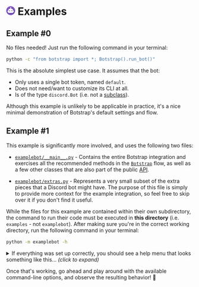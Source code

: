 # <a href="https://botstrap.rtfd.io"><img src="/docs/images/logo-48.png" width=24></a> Examples

## Example #0

No files needed! Just run the following command in your terminal:

```sh
python -c "from botstrap import *; Botstrap().run_bot()"
```

This is the absolute simplest use case. It assumes that the bot:

- Only uses a single bot token, named `default`.
- Does not need/want to customize its CLI at all.
- Is of the type `discord.Bot` (i.e. not a
  [subclass](https://guide.pycord.dev/popular-topics/subclassing-bots/)).

Although this example is unlikely to be applicable in practice, it's a nice minimal
demonstration of Botstrap's default settings and flow.

## Example #1

This example is significantly more involved, and uses the following two files:

- [`examplebot/__main__.py`](examplebot/__main__.py) - Contains the entire Botstrap
  integration and exercises all the recommended methods in the
  [`Botstrap`](https://botstrap.rtfd.io/en/latest/api/botstrap/#botstrap-flowchart)
  flow, as well as a few other classes that are also part of the public
  [API](https://botstrap.rtfd.io/en/latest/api/).

- [`examplebot/extras.py`](examplebot/extras.py) - Represents a very small subset of the
  extra pieces that a Discord bot might have. The purpose of this file is simply to
  provide more context for the example integration, so feel free to skip over it if you
  don't find it useful.

While the files for this example are contained within their own subdirectory, the
command to run their code must be executed in **this directory** (i.e. `examples` - not
`examplebot`). After making sure you're in the correct working directory, run the
following command in your terminal:

```sh
python -m examplebot -h
```

<details>
<summary>If everything was set up correctly, you should see a help menu that looks something like this... <i>(click to expand)</i></summary>

```text
usage: examplebot [-l <int>] [-s <str>] [-a <str>] [-m] [-t] [--help] [<token id>]

  A really cool Discord bot that uses Botstrap!
  Run "python -m examplebot" with no parameters to start the bot in development mode.

positional arguments:
  <token id>            The ID of the token to use to run the bot.
                        Valid options are "dev" and "prod".

options:
  -l <>, --loglevel <>  A value from 1 to 4 specifying the minimum log level.
  -s <>, --status <>    Text to show in the bot's Discord profile status.
  -a <>, --activity <>  The text preceding '--status'. Defaults to 'playing'.
  -m, --mentions        Allow the bot to @mention members and/or roles.
  -t, --tokens          View/manage your saved Discord bot tokens.
  -h, --help            Display this help message.
```

</details>

Once that's working, go ahead and play around with the available command-line options,
and observe the resulting behavior! :tada:
